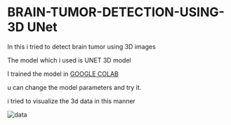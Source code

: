 <h1>BRAIN-TUMOR-DETECTION-USING-3D UNet</h1>

In this i tried to detect brain tumor using 3D images 

The model which i used is UNET 3D model 

I trained the model in <a href="http://colab.research.google.com/">GOOGLE COLAB</a>

u can change the model parameters and try  it.

i tried to visualize the 3d data in this manner

<img src="gif.gif" title="data" />
